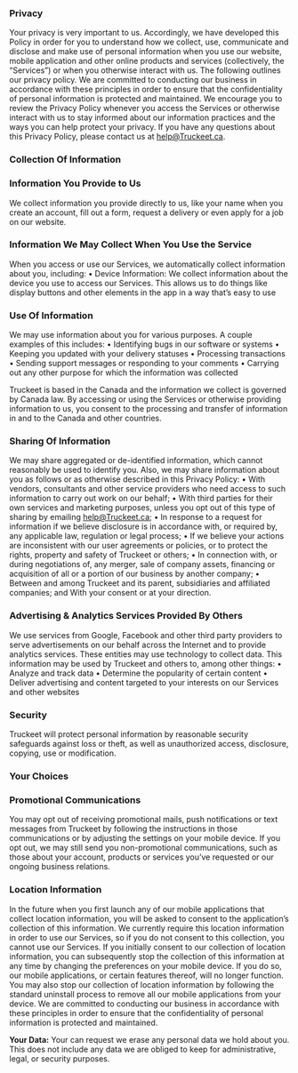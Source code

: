 ### Privacy
Your privacy is very important to us. Accordingly, we have developed this Policy in order for you to understand how we collect, use, communicate and disclose and make use of personal information when you use our website, mobile application and other online products and services (collectively, the “Services”) or when you otherwise interact with us. The following outlines our privacy policy.
We are committed to conducting our business in accordance with these principles in order to ensure that the confidentiality of personal information is protected and maintained.
We encourage you to review the Privacy Policy whenever you access the Services or otherwise interact with us to stay informed about our information practices and the ways you can help protect your privacy.
If you have any questions about this Privacy Policy, please contact us at help@Truckeet.ca.

### Collection Of Information
### Information You Provide to Us
We collect information you provide directly to us, like your name when you create an account, fill out a form, request a delivery or even apply for a job on our website. 
### Information We May Collect When You Use the Service
When you access or use our Services, we automatically collect information about you, including:
•  Device Information: We collect information about the device you use to access our Services. This allows us to do things like display buttons and other elements in the app in a way that’s easy to use

### Use Of Information
We may use information about you for various purposes. A couple examples of this includes:
•         Identifying bugs in our software or systems
•         Keeping you updated with your delivery statuses
•         Processing transactions
•         Sending support messages or responding to your comments
•         Carrying out any other purpose for which the information was collected

Truckeet is based in the Canada and the information we collect is governed by Canada law. By accessing or using the Services or otherwise providing information to us, you consent to the processing and transfer of information in and to the Canada and other countries.

### Sharing Of Information
We may share aggregated or de-identified information, which cannot reasonably be used to identify you. Also, we may share information about you as follows or as otherwise described in this Privacy Policy:
•         With vendors, consultants and other service providers who need access to such information to carry out work on our behalf;
•         With third parties for their own services and marketing purposes, unless you opt out of this type of sharing by emailing help@Truckeet.ca;
•         In response to a request for information if we believe disclosure is in accordance with, or required by, any applicable law, regulation or legal process;
•         If we believe your actions are inconsistent with our user agreements or policies, or to protect the rights, property and safety of Truckeet or others;
•         In connection with, or during negotiations of, any merger, sale of company assets, financing or acquisition of all or a portion of our business by another company;
•         Between and among Truckeet and its parent, subsidiaries and affiliated companies; and
With your consent or at your direction.

### Advertising & Analytics Services Provided By Others
We use services from Google, Facebook and other third party providers to serve advertisements on our behalf across the Internet and to provide analytics services. These entities may use technology to collect data. This information may be used by Truckeet and others to, among other things:
•         Analyze and track data
•         Determine the popularity of certain content
•         Deliver advertising and content targeted to your interests on our Services and other websites

### Security
Truckeet will protect personal information by reasonable security safeguards against loss or theft, as well as unauthorized access, disclosure, copying, use or modification.

### Your Choices
### Promotional Communications
You may opt out of receiving promotional mails, push notifications or text messages from Truckeet by following the instructions in those communications or by adjusting the settings on your mobile device. If you opt out, we may still send you non-promotional communications, such as those about your account, products or services you’ve requested or our ongoing business relations.

### Location Information 
In the future when you first launch any of our mobile applications that collect location information, you will be asked to consent to the application’s collection of this information. We currently require this location information in order to use our Services, so if you do not consent to this collection, you cannot use our Services. If you initially consent to our collection of location information, you can subsequently stop the collection of this information at any time by changing the preferences on your mobile device. If you do so, our mobile applications, or certain features thereof, will no longer function. You may also stop our collection of location information by following the standard uninstall process to remove all our mobile applications from your device.
We are committed to conducting our business in accordance with these principles in order to ensure that the confidentiality of personal information is protected and maintained.

**Your Data:** Your can request we erase any personal data we hold about you. This does not include any data we are obliged to keep for administrative, legal, or security purposes.


